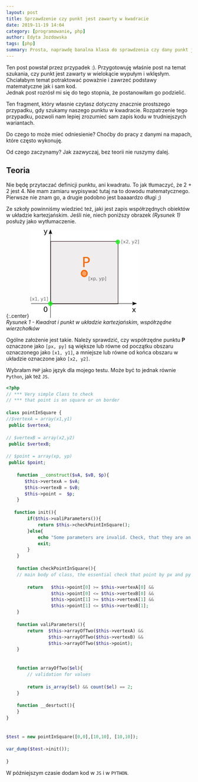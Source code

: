 ```yaml
---
layout: post
title: Sprzawdzenie czy punkt jest zawarty w kwadracie
date: 2019-11-19 14:04
category: [programowanie, php]
author: Edyta Jozdowska
tags: [php]
summary: Prosta, naprawdę banalna klasa do sprawdzenia czy dany punkt jest w kwadracie.
---
```


Ten post powstał przez przypadek :). Przygotowuję właśnie post na temat szukania, czy punkt jest zawarty w wielokącie wypułym i wklęsłym. Chciałabym temat potraktować poważnie i zawrzeć podstawy matematyczne jak i sam kod.  
Jednak post rozrósł mi się do tego stopnia, że postanowiłam go podzielić.

Ten fragment, który własnie czytasz dotyczny znacznie prostszego przypadku, gdy szukamy naszego punktu w kwadracie. Rozpatrzenie tego przypadku, pozwoli nam lepiej zrozumieć sam zapis kodu w trudniejszych wariantach.

Do czego to może mieć odniesienie? Choćby do pracy z danymi na mapach, które często wykonuję. 

Od czego zaczynamy? Jak zazwyczaj, bez teorii nie ruszymy dalej.

## Teoria
Nie będę przytaczać definicji punktu, ani kwadratu. To jak tłumaczyć, że 2 + 2 jest 4. Nie mam zamiaru wypisywać tutaj na to dowodu matematycznego. 
Pierwsze nie znam go, a drugie podobno jest baaaardzo długi ;)

Ze szkoły powinniśmy wiedzieć też, jaki jest zapis współrzędnych obiektów w układzie kartezjańskim. Jeśli nie, niech poniższy obrazek *(Rysunek 1)* posłuży jako wytłumaczenie.  

{:.center}
![Rysunek 1](/images/pointInSquare.jpg)<br/>
*Rysunek 1 - Kwadrat i punkt w układzie kartezjańskim, współrzędne wierzchołków*


Ogólne założenie jest takie. Należy sprawdzić, czy współrzędne punktu **P** oznaczone jako `[px, py]` są większe lub równe od początku obszaru oznaczonego jako `[x1, y1]`, a mniejsze lub równe od końca obszaru w układzie oznaczone jako `[x2, y2]`. 

Wybrałam `PHP` jako język dla mojego testu.
Może być to jednak równie `Python`, jak też `JS`. 

```php
<?php
// *** Very simple Class to check 
// *** that point is on square or on border

class pointInSquare { 
//$vertexA = array(x1,y1)
 public $vertexA;

// $vertexB = array(x2,y2)
 public $vertexB;

// $point = array(xp, yp)
 public $point;

    function __construct($vA, $vB, $p){
       $this->vertexA = $vA;
       $this->vertexB = $vB;
       $this->point =  $p;
    }
    
   function init(){            
        if($this->valiParameters()){
            return $this->checkPointInSquare();
        }else{
            echo "Some parameters are invalid. Check, that they are an arrays of only two elements (x,y) values";
            exit;
        }
    }       

    function checkPointInSquare(){
    // main body of class, the essential check that point by px and py is in square
    
        return   $this->point[0] >= $this->vertexA[0] &&
                 $this->point[0] <= $this->vertexB[0] &&
                 $this->point[1] >= $this->vertexA[1] &&
                 $this->point[1] <= $this->vertexB[1];
    }

    function valiParameters(){    
        return  $this->arrayOfTwo($this->vertexA) && 
                $this->arrayOfTwo($this->vertexB) && 
                $this->arrayOfTwo($this->point);
    }

    
    function arrayOfTwo($el){
        // validation for values
        
        return is_array($el) && count($el) == 2;
    }

    function __desrtuct(){
    }
}


$test = new pointInSquare([0,0],[10,10], [10,10]);

var_dump($test->init());

}
```

W późniejszym czasie dodam kod w `JS` i w `PYTHON`.
